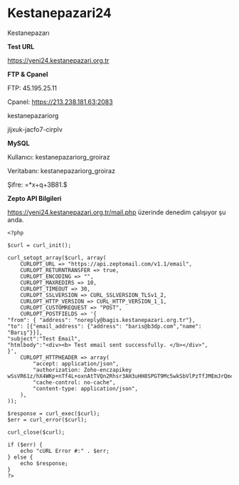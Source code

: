 # Kestanepazari24
Kestanepazarı


**Test URL**

https://yeni24.kestanepazari.org.tr

**FTP & Cpanel**

FTP: 45.195.25.11

Cpanel: https://213.238.181.63:2083

kestanepazariorg

jijxuk-jacfo7-cirpIv

**MySQL**

Kullanıcı: kestanepazariorg_groiraz

Veritabanı: kestanepazariorg_groiraz

Şifre: =*x+q+3B81.$


**Zepto API Bilgileri**

https://yeni24.kestanepazari.org.tr/mail.php üzerinde denedim çalışıyor şu anda.

```
<?php

$curl = curl_init();

curl_setopt_array($curl, array(
    CURLOPT_URL => "https://api.zeptomail.com/v1.1/email",
    CURLOPT_RETURNTRANSFER => true,
    CURLOPT_ENCODING => "",
    CURLOPT_MAXREDIRS => 10,
    CURLOPT_TIMEOUT => 30,
    CURLOPT_SSLVERSION => CURL_SSLVERSION_TLSv1_2,
    CURLOPT_HTTP_VERSION => CURL_HTTP_VERSION_1_1,
    CURLOPT_CUSTOMREQUEST => "POST",
    CURLOPT_POSTFIELDS => '{
"from": { "address": "noreply@bagis.kestanepazari.org.tr"},
"to": [{"email_address": {"address": "baris@b3dp.com","name": "Barış"}}],
"subject":"Test Email",
"htmlbody":"<div><b> Test email sent successfully. </b></div>",
}',
    CURLOPT_HTTPHEADER => array(
        "accept: application/json",
        "authorization: Zoho-enczapikey wSsVR61z/hX4WKp+nTf4L+oxnAtTVQn2Rhsr3AH3uHH8SPGT9Mc5wkSbVlPzTfJMEmJrQmcXrOovnh4C0GcN3dl+yw0CDSiF9mqRe1U4J3x17qnvhDzJW29ckxqLLI4BxgxrmWRjFstu",
        "cache-control: no-cache",
        "content-type: application/json",
    ),
));

$response = curl_exec($curl);
$err = curl_error($curl);

curl_close($curl);

if ($err) {
    echo "cURL Error #:" . $err;
} else {
    echo $response;
}
?>
```
